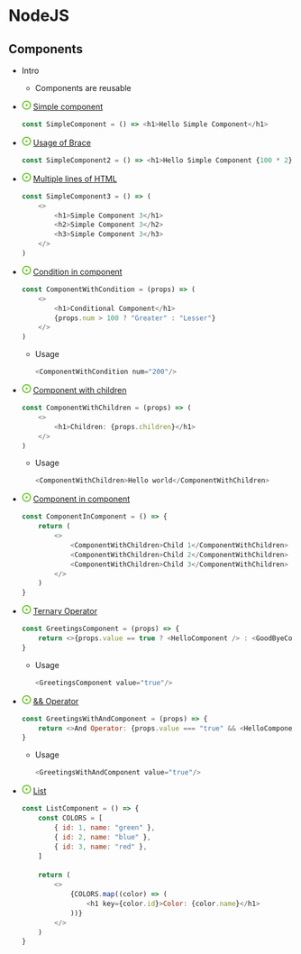 # NodeJS
## Components
- Intro
    - Components are reusable
- ![](../../../-/1.png) [Simple component](../example/src/components/simple-component/SimpleComponent.jsx)
    ~~~js
    const SimpleComponent = () => <h1>Hello Simple Component</h1>
    ~~~
- ![](../../../-/1.png) [Usage of Brace](../example/src/components/simple-component/SimpleComponent2.jsx)
    ~~~js
    const SimpleComponent2 = () => <h1>Hello Simple Component {100 * 2}</h1>
    ~~~
- ![](../../../-/1.png) [Multiple lines of HTML](../example/src/components/simple-component/SimpleComponent3.jsx)
    ~~~js
    const SimpleComponent3 = () => (
        <>
            <h1>Simple Component 3</h1>
            <h2>Simple Component 3</h2>
            <h3>Simple Component 3</h3>
        </>
    )
    ~~~
- ![](../../../-/1.png) [Condition in component](../example/src/components/simple-component/ComponentWithCondition.jsx)
    ~~~js
    const ComponentWithCondition = (props) => (
        <>
            <h1>Conditional Component</h1>
            {props.num > 100 ? "Greater" : "Lesser"}
        </>
    )
    ~~~
    - Usage
        ~~~js
        <ComponentWithCondition num="200"/>
        ~~~
- ![](../../../-/1.png) [Component with children](../example/src/components/simple-component/ComponentWithChildren.jsx)
    ~~~js
    const ComponentWithChildren = (props) => (
        <>
            <h1>Children: {props.children}</h1>
        </>
    )
    ~~~
    - Usage
        ~~~js
        <ComponentWithChildren>Hello world</ComponentWithChildren>
        ~~~
- ![](../../../-/1.png) [Component in component](../example/src/components/simple-component/ComponentInComponent.jsx)
    ~~~js
    const ComponentInComponent = () => {
        return (
            <>
                <ComponentWithChildren>Child 1</ComponentWithChildren>
                <ComponentWithChildren>Child 2</ComponentWithChildren>
                <ComponentWithChildren>Child 3</ComponentWithChildren>
            </>
        )
    }
    ~~~
- ![](../../../-/1.png) [Ternary Operator](../example2/src/components/TerneryOperator.jsx)
    ~~~js
    const GreetingsComponent = (props) => {
        return <>{props.value == true ? <HelloComponent /> : <GoodByeComponent />}</>
    }
    ~~~
    - Usage
        ~~~js
        <GreetingsComponent value="true"/>
        ~~~

- ![](../../../-/1.png) [&& Operator](../example2/src/components/AndOperator.jsx)
    ~~~js
    const GreetingsWithAndComponent = (props) => {
        return <>And Operator: {props.value === "true" && <HelloComponent />}</>
    }
    ~~~
    - Usage
        ~~~js
        <GreetingsWithAndComponent value="true"/>
        ~~~

- ![](../../../-/1.png) [List](../example2/src/components/ListComponent.jsx)
    ~~~js
    const ListComponent = () => {
        const COLORS = [
            { id: 1, name: "green" },
            { id: 2, name: "blue" },
            { id: 3, name: "red" },
        ]

        return (
            <>
                {COLORS.map((color) => (
                    <h1 key={color.id}>Color: {color.name}</h1>
                ))}
            </>
        )
    }
    ~~~